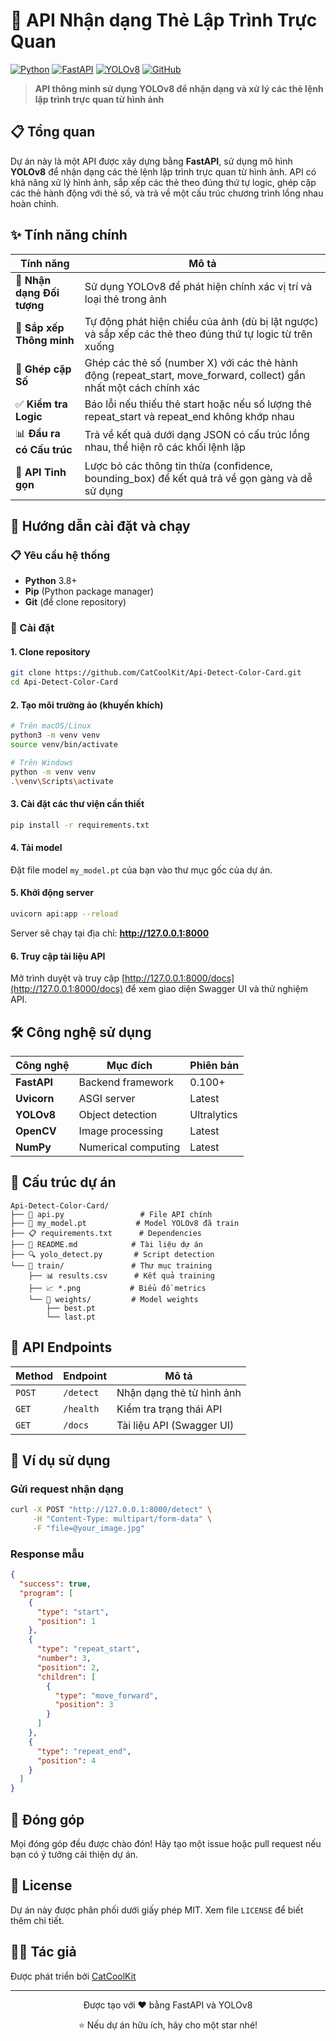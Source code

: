 # 🎯 API Nhận dạng Thẻ Lập Trình Trực Quan

[![Python](https://img.shields.io/badge/Python-3.8+-blue.svg)](https://python.org)
[![FastAPI](https://img.shields.io/badge/FastAPI-0.100+-green.svg)](https://fastapi.tiangolo.com)
[![YOLOv8](https://img.shields.io/badge/YOLOv8-Ultralytics-red.svg)](https://github.com/ultralytics/ultralytics)
[![GitHub](https://img.shields.io/badge/GitHub-CatCoolKit-black.svg)](https://github.com/CatCoolKit)

> **API thông minh sử dụng YOLOv8 để nhận dạng và xử lý các thẻ lệnh lập trình trực quan từ hình ảnh**

## 📋 Tổng quan

Dự án này là một API được xây dựng bằng **FastAPI**, sử dụng mô hình **YOLOv8** để nhận dạng các thẻ lệnh lập trình trực quan từ hình ảnh. API có khả năng xử lý hình ảnh, sắp xếp các thẻ theo đúng thứ tự logic, ghép cặp các thẻ hành động với thẻ số, và trả về một cấu trúc chương trình lồng nhau hoàn chỉnh.

## ✨ Tính năng chính

| Tính năng                  | Mô tả                                                                                                              |
| -------------------------- | ------------------------------------------------------------------------------------------------------------------ |
| 🎯 **Nhận dạng Đối tượng** | Sử dụng YOLOv8 để phát hiện chính xác vị trí và loại thẻ trong ảnh                                                 |
| 🔄 **Sắp xếp Thông minh**  | Tự động phát hiện chiều của ảnh (dù bị lật ngược) và sắp xếp các thẻ theo đúng thứ tự logic từ trên xuống          |
| 🔗 **Ghép cặp Số**         | Ghép các thẻ số (number X) với các thẻ hành động (repeat_start, move_forward, collect) gần nhất một cách chính xác |
| ✅ **Kiểm tra Logic**      | Báo lỗi nếu thiếu thẻ start hoặc nếu số lượng thẻ repeat_start và repeat_end không khớp nhau                       |
| 📊 **Đầu ra có Cấu trúc**  | Trả về kết quả dưới dạng JSON có cấu trúc lồng nhau, thể hiện rõ các khối lệnh lặp                                 |
| 🚀 **API Tinh gọn**        | Lược bỏ các thông tin thừa (confidence, bounding_box) để kết quả trả về gọn gàng và dễ sử dụng                     |

## 🚀 Hướng dẫn cài đặt và chạy

### 📋 Yêu cầu hệ thống

- **Python** 3.8+
- **Pip** (Python package manager)
- **Git** (để clone repository)

### 🔧 Cài đặt

#### 1. Clone repository

```bash
git clone https://github.com/CatCoolKit/Api-Detect-Color-Card.git
cd Api-Detect-Color-Card
```

#### 2. Tạo môi trường ảo (khuyến khích)

```bash
# Trên macOS/Linux
python3 -m venv venv
source venv/bin/activate

# Trên Windows
python -m venv venv
.\venv\Scripts\activate
```

#### 3. Cài đặt các thư viện cần thiết

```bash
pip install -r requirements.txt
```

#### 4. Tải model

Đặt file model `my_model.pt` của bạn vào thư mục gốc của dự án.

#### 5. Khởi động server

```bash
uvicorn api:app --reload
```

Server sẽ chạy tại địa chỉ: **http://127.0.0.1:8000**

#### 6. Truy cập tài liệu API

Mở trình duyệt và truy cập [http://127.0.0.1:8000/docs](http://127.0.0.1:8000/docs) để xem giao diện Swagger UI và thử nghiệm API.

## 🛠️ Công nghệ sử dụng

| Công nghệ   | Mục đích            | Phiên bản   |
| ----------- | ------------------- | ----------- |
| **FastAPI** | Backend framework   | 0.100+      |
| **Uvicorn** | ASGI server         | Latest      |
| **YOLOv8**  | Object detection    | Ultralytics |
| **OpenCV**  | Image processing    | Latest      |
| **NumPy**   | Numerical computing | Latest      |

## 📁 Cấu trúc dự án

```
Api-Detect-Color-Card/
├── 📄 api.py                 # File API chính
├── 🧠 my_model.pt           # Model YOLOv8 đã train
├── 📋 requirements.txt      # Dependencies
├── 📖 README.md            # Tài liệu dự án
├── 🔍 yolo_detect.py       # Script detection
└── 📁 train/               # Thư mục training
    ├── 📊 results.csv      # Kết quả training
    ├── 📈 *.png           # Biểu đồ metrics
    └── 📁 weights/         # Model weights
        ├── best.pt
        └── last.pt
```

## 🔗 API Endpoints

| Method | Endpoint  | Mô tả                     |
| ------ | --------- | ------------------------- |
| `POST` | `/detect` | Nhận dạng thẻ từ hình ảnh |
| `GET`  | `/health` | Kiểm tra trạng thái API   |
| `GET`  | `/docs`   | Tài liệu API (Swagger UI) |

## 📝 Ví dụ sử dụng

### Gửi request nhận dạng

```bash
curl -X POST "http://127.0.0.1:8000/detect" \
     -H "Content-Type: multipart/form-data" \
     -F "file=@your_image.jpg"
```

### Response mẫu

```json
{
  "success": true,
  "program": [
    {
      "type": "start",
      "position": 1
    },
    {
      "type": "repeat_start",
      "number": 3,
      "position": 2,
      "children": [
        {
          "type": "move_forward",
          "position": 3
        }
      ]
    },
    {
      "type": "repeat_end",
      "position": 4
    }
  ]
}
```

## 🤝 Đóng góp

Mọi đóng góp đều được chào đón! Hãy tạo một issue hoặc pull request nếu bạn có ý tưởng cải thiện dự án.

## 📄 License

Dự án này được phân phối dưới giấy phép MIT. Xem file `LICENSE` để biết thêm chi tiết.

## 👨‍💻 Tác giả

Được phát triển bởi [CatCoolKit](https://github.com/CatCoolKit)

---

<div align="center">
  <p>Được tạo với ❤️ bằng FastAPI và YOLOv8</p>
  <p>⭐ Nếu dự án hữu ích, hãy cho một star nhé!</p>
</div>
